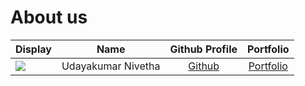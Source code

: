 # About us

Display |        Name        | Github Profile | Portfolio 
--------|:------------------:|:--------------:|:---------:
![](https://via.placeholder.com/100.png?text=Photo) | Udayakumar Nivetha | [Github](https://github.com/NivethaUdayakumar) | [Portfolio](docs/team/johndoe.md)

